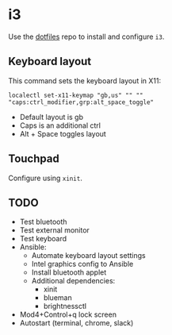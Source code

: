# i3

Use the [dotfiles](https://github.com/nicolomaioli/dotfiles) repo to install
and configure `i3`.

## Keyboard layout

This command sets the keyboard layout in X11:

```
localectl set-x11-keymap "gb,us" "" "" "caps:ctrl_modifier,grp:alt_space_toggle"
```

- Default layout is gb
- Caps is an additional ctrl
- Alt + Space toggles layout

## Touchpad

Configure using `xinit`.

## TODO

- Test bluetooth
- Test external monitor
- Test keyboard
- Ansible:
  - Automate keyboard layout settings
  - Intel graphics config to Ansible
  - Install bluetooth applet
  - Additional dependencies:
    - xinit
    - blueman
    - brightnessctl
- Mod4+Control+q lock screen
- Autostart (terminal, chrome, slack)
